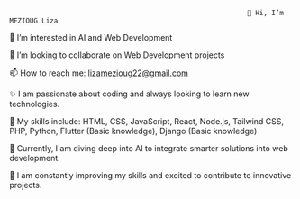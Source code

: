                                                                👋 Hi, I’m MEZIOUG Liza
👀 I’m interested in AI and Web Development

💞️ I’m looking to collaborate on Web Development projects

📫 How to reach me: lizamezioug22@gmail.com

✨ I am passionate about coding and always looking to learn new technologies.

🔧 My skills include: HTML, CSS, JavaScript, React, Node.js, Tailwind CSS, PHP, Python, Flutter (Basic knowledge), Django (Basic knowledge)

🚀 Currently, I am diving deep into AI  to integrate smarter solutions into web development.

🌱 I am constantly improving my skills and excited to contribute to innovative projects.

<!---
l2i0z0a4/l2i0z0a4 is a ✨ special ✨ repository because its `README.md` (this file) appears on your GitHub profile.
You can click the Preview link to take a look at your changes.
--->
